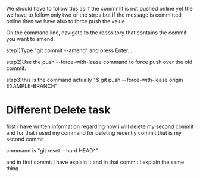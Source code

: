 We should have to follow this as if the commmit is not pushed online yet the we have to follow only two of the strps but if the message is committed online then we have also to force push the value


On the command line, navigate to the repository that contains the commit you want to amend.

step1)Type "git commit --amend" and press Enter...

step2)Use the push --force-with-lease command to force push over the old commit.

step3)this is the command actually "$ git push --force-with-lease origin EXAMPLE-BRANCH"


# Different Delete task

first i have written information regarding how i will delete my second  commit and for that
i used my command for deleting recently commit that is my second commit

command is "git reset --hard HEAD^"

and in  first commit i have explain it and in that commit i explain the same thing